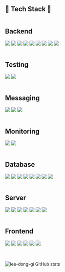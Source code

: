 ## 🔨 Tech Stack 🔨
<div style="display:flex; flex-direction:column; align-items:flex-start; justify-content: center;">
    <h2><strong>Backend</strong></h2>
    <div>
        <img src="https://img.shields.io/badge/Java-007396?style=for-the-badge&logo=Java&logoColor=white"> 
        <img src="https://img.shields.io/badge/kotlin-7F52FF?style=for-the-badge&logo=kotlin&logoColor=white"> 
        <img src="https://img.shields.io/badge/Spring Boot-6DB33F?style=for-the-badge&logo=spring boot&logoColor=white"> 
        <img src="https://img.shields.io/badge/Spring-6DB33F?style=for-the-badge&logo=spring&logoColor=white"> 
        <img src="https://img.shields.io/badge/springsecurity-6DB33F?style=for-the-badge&logo=springsecurity&logoColor=white"> 
        <img src="https://img.shields.io/badge/gradle-02303A?style=for-the-badge&logo=gradle&logoColor=white"> 
        <img src="https://img.shields.io/badge/hibernate-59666C?style=for-the-badge&logo=hibernate&logoColor=white"> 
        <img src="https://img.shields.io/badge/Mybatis-E04E39?style=for-the-badge&logo=Mybatis&logoColor=white">
        <img src="https://img.shields.io/badge/swagger-85EA2D?style=for-the-badge&logo=swagger&logoColor=white">
    </div><br>
    <h2><strong>Testing</strong></h2>
    <div>
        <img src="https://img.shields.io/badge/junit5-25A162?style=for-the-badge&logo=junit5&logoColor=white">
        <img src="https://img.shields.io/badge/mockito-8D6748?style=for-the-badge&logo=mockito&logoColor=white">
    </div><br>
    <h2><strong>Messaging</strong></h2>
    <div>
        <img src="https://img.shields.io/badge/apachekafka-231F20?style=for-the-badge&logo=apachekafka&logoColor=white">
        <img src="https://img.shields.io/badge/rabbitmq-FF6600?style=for-the-badge&logo=rabbitmq&logoColor=white">
        <img src="https://img.shields.io/badge/mqtt-660066?style=for-the-badge&logo=mqtt&logoColor=white">
    </div><br>
    <h2><strong>Monitoring</strong></h2>
    <div>
        <img src="https://img.shields.io/badge/grafana-F46800?style=for-the-badge&logo=grafana&logoColor=white">
        <img src="https://img.shields.io/badge/prometheus-E6522C?style=for-the-badge&logo=prometheus&logoColor=white">
    </div><br>
    <h2><strong>Database</strong></h2>
    <div> 
        <img src="https://img.shields.io/badge/mysql-4479A1?style=for-the-badge&logo=mysql&logoColor=white"> 
        <img src="https://img.shields.io/badge/mariadbfoundation-1F305F?style=for-the-badge&logo=mariadbfoundation&logoColor=white">
        <img src="https://img.shields.io/badge/postgresql-4169E1?style=for-the-badge&logo=postgresql&logoColor=white">
        <img src="https://img.shields.io/badge/oracle-F80000?style=for-the-badge&logo=oracle&logoColor=white">
        <img src="https://img.shields.io/badge/Tibero-F80000?style=for-the-badge&logo=Tibero&logoColor=white">
        <img src="https://img.shields.io/badge/mongodb-47A248?style=for-the-badge&logo=mongodb&logoColor=white">
        <img src="https://img.shields.io/badge/redis-FF4438?style=for-the-badge&logo=redis&logoColor=white">
        <img src="https://img.shields.io/badge/influxdb-22ADF6?style=for-the-badge&logo=influxdb&logoColor=white">
    </div><br>
    <h2><strong>Server</strong></h2>
    <div>
        <img src="https://img.shields.io/badge/linux-FCC624?style=for-the-badge&logo=linux&logoColor=black"> 
        <img src="https://img.shields.io/badge/windows server-80B3FF?style=for-the-badge&logo=windows server&logoColor=black">
        <img src="https://img.shields.io/badge/Amazon AWS-232F3E?style=for-the-badge&logo=amazon aws&logoColor=white">
        <img src="https://img.shields.io/badge/Naver Cloud Platform-03C75A?style=for-the-badge&logo=naver aws&logoColor=white">
        <img src="https://img.shields.io/badge/docker-2496ED?style=for-the-badge&logo=docker&logoColor=white">
        <img src="https://img.shields.io/badge/githubactions-2088FF?style=for-the-badge&logo=githubactions&logoColor=white">
        <img src="https://img.shields.io/badge/jenkins-D24939?style=for-the-badge&logo=jenkins&logoColor=white">
    </div><br>
    <h2><strong>Frontend</strong></h2>
    <div>
        <img src="https://img.shields.io/badge/javascript-F7DF1E?style=flat-square&logo=javascript&logoColor=black">
        <img src="https://img.shields.io/badge/JSP-005F0F?style=flat-square&logo=JSP&logoColor=white">
        <img src="https://img.shields.io/badge/thymeleaf-005F0F?style=flat-square&logo=thymeleaf&logoColor=white">
        <img src="https://img.shields.io/badge/react-61DAFB?style=flat-square&logo=react&logoColor=white">
        <img src="https://img.shields.io/badge/html5-E34F26?style=flat-square&logo=html5&logoColor=white"> 
        <img src="https://img.shields.io/badge/css-1572B6?style=flat-square&logo=css3&logoColor=white"> 
    </div><br>
</div><br>

![lee-dong-gi GitHub stats](https://github-readme-stats.vercel.app/api?username=lee-dong-gi&show_icons=true&theme=radical)

